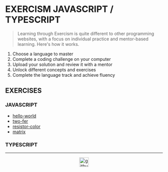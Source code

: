 # EXERCISM JAVASCRIPT / TYPESCRIPT

> Learning through Exercism is quite different to other programming websites, with a focus on individual practice and mentor-based learning. Here's how it works.

1. Choose a language to master
2. Complete a coding challenge on your computer
3. Upload your solution and review it with a mentor
4. Unlock different concepts and exercises
5. Complete the language track and achieve fluency


## EXERCISES

### JAVASCRIPT

- [hello-world](./javascript/hello-world)
- [two-fer](./javascript/two-fer)
- [resistor-color](./javascript/resistor-color)
- [matrix](./javascript/matrix)

### TYPESCRIPT


---

<div align="center">

<a href="https://github.com/blacky-yg" target="_blank"><img src="https://cdn.jsdelivr.net/npm/simple-icons@3.0.1/icons/github.svg" alt="github.com" width="30"></a>

</div>